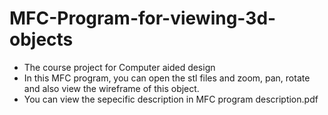 # MFC-Program-for-viewing-3d-objects
* The course project for Computer aided design 
* In this MFC program, you can open the stl files and zoom, pan, rotate and also view the wireframe of this object.
* You can view the sepecific description in MFC program description.pdf
